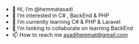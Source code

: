 - 👋 Hi, I’m @hemmatasadi
- 👀 I’m interested in C# , BackEnd & PHP
- 🌱 I’m currently learning C# & PHP & Laravel
- 💞️ I’m looking to collaborate on learning BackEnd 
- 📫 How to reach me asadihemmat@gmail.com

<!---
hemmatasadi/hemmatasadi is a ✨ special ✨ repository because its `README.md` (this file) appears on your GitHub profile.
You can click the Preview link to take a look at your changes.
--->
